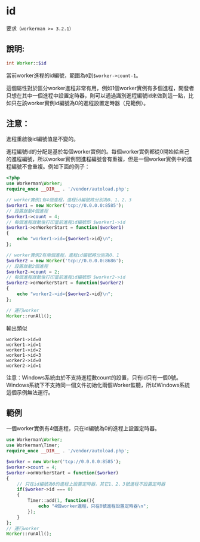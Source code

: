 # id
要求```（workerman >= 3.2.1）```

## 說明:
```php
int Worker::$id
```

當前worker進程的id編號，範圍為```0```到```$worker->count-1```。

這個屬性對於區分worker進程非常有用，例如1個worker實例有多個進程，開發者只想在其中一個進程中設置定時器，則可以通過識別進程編號id來做到這一點，比如只在該worker實例id編號為0的進程設置定時器（見範例）。

## 注意：

進程重啟後id編號值是不變的。

進程編號id的分配是基於每個worker實例的。每個worker實例都從0開始給自己的進程編號，所以worker實例間進程編號會有重複，但是一個worker實例中的進程編號不會重複。例如下面的例子：

```php
<?php
use Workerman\Worker;
require_once __DIR__ . '/vendor/autoload.php';

// worker實例1有4個進程，進程id編號將分別為0、1、2、3
$worker1 = new Worker('tcp://0.0.0.0:8585');
// 設置啟動4個進程
$worker1->count = 4;
// 每個進程啟動後打印當前進程id編號即 $worker1->id
$worker1->onWorkerStart = function($worker1)
{
    echo "worker1->id={$worker1->id}\n";
};

// worker實例2有兩個進程，進程id編號將分別為0、1
$worker2 = new Worker('tcp://0.0.0.0:8686');
// 設置啟動2個進程
$worker2->count = 2;
// 每個進程啟動後打印當前進程id編號即 $worker2->id
$worker2->onWorkerStart = function($worker2)
{
    echo "worker2->id={$worker2->id}\n";
};

// 運行worker
Worker::runAll();
```
輸出類似
```
worker1->id=0
worker1->id=1
worker1->id=2
worker1->id=3
worker2->id=0
worker2->id=1
```

注意：Windows系統由於不支持進程數count的設置，只有id只有一個0號。Windows系統下不支持同一個文件初始化兩個Worker監聽，所以Windows系統這個示例無法運行。


## 範例
一個worker實例有4個進程，只在id編號為0的進程上設置定時器。

```php
use Workerman\Worker;
use Workerman\Timer;
require_once __DIR__ . '/vendor/autoload.php';

$worker = new Worker('tcp://0.0.0.0:8585');
$worker->count = 4;
$worker->onWorkerStart = function($worker)
{
    // 只在id編號為0的進程上設置定時器，其它1、2、3號進程不設置定時器
    if($worker->id === 0)
    {
        Timer::add(1, function(){
            echo "4個worker進程，只在0號進程設置定時器\n";
        });
    }
};
// 運行worker
Worker::runAll();
```

